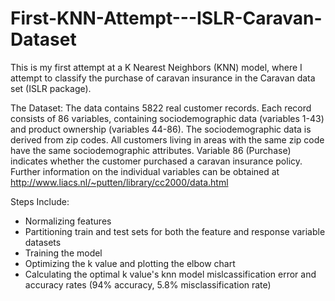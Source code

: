 # First-KNN-Attempt---ISLR-Caravan-Dataset
This is my first attempt at a K Nearest Neighbors (KNN) model, where I attempt to classify the purchase of caravan insurance in the Caravan data set (ISLR package). 


The Dataset:
The data contains 5822 real customer records. Each record consists of 86 variables, containing sociodemographic data (variables 1-43) and product ownership (variables 44-86). The sociodemographic data is derived from zip codes. All customers living in areas with the same zip code have the same sociodemographic attributes. Variable 86 (Purchase) indicates whether the customer purchased a caravan insurance policy. Further information on the individual variables can be obtained at http://www.liacs.nl/~putten/library/cc2000/data.html


Steps Include:
- Normalizing features
- Partitioning train and test sets for both the feature and response variable datasets
- Training the model
- Optimizing the k value and plotting the elbow chart
- Calculating the optimal k value's knn model mislcassification error and accuracy rates (94% accuracy, 5.8% misclassification rate)
